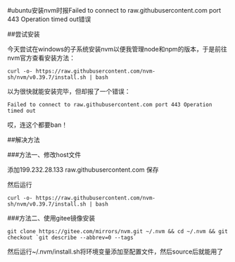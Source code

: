 #ubuntu安装nvm时报Failed to connect to raw.githubusercontent.com port 443 Operation timed out错误

##尝试安装

今天尝试在windows的子系统安装nvm以便我管理node和npm的版本，于是前往nvm官方查看安装方法：

```
curl -o- https://raw.githubusercontent.com/nvm-sh/nvm/v0.39.7/install.sh | bash
```

以为很快就能安装完毕，但却报了一个错误：

```
Failed to connect to raw.githubusercontent.com port 443 Operation timed out
```

哎，连这个都要ban！

##解决方法

###方法一、修改host文件

添加199.232.28.133 raw.githubusercontent.com 保存

然后运行

```
curl -o- https://raw.githubusercontent.com/nvm-sh/nvm/v0.39.7/install.sh | bash
```

###方法二、使用gitee镜像安装

```
git clone https://gitee.com/mirrors/nvm.git ~/.nvm && cd ~/.nvm && git checkout `git describe --abbrev=0 --tags`
```

然后运行~/.nvm/install.sh将环境变量添加至配置文件，然后source后就能用了
